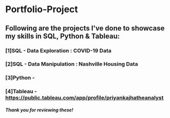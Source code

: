# Portfolio-Project
## Following are the projects I've done to showcase my skills in SQL, Python & Tableau: <br />
### [1]SQL - Data Exploration : COVID-19 Data <br />
### [2]SQL - Data Manipulation : Nashville Housing Data <br />
### [3]Python - <br />
### [4]Tableau - https://public.tableau.com/app/profile/priyankajhatheanalyst <br />
##### Thank you for reviewing these!
